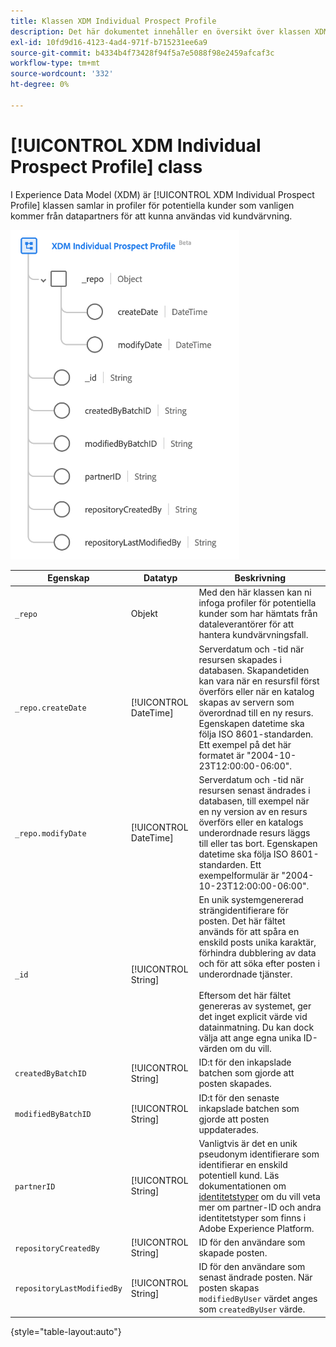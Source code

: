 ```yaml
---
title: Klassen XDM Individual Prospect Profile
description: Det här dokumentet innehåller en översikt över klassen XDM Individual Prospect Profile i Experience Data Model (XDM).
exl-id: 10fd9d16-4123-4ad4-971f-b715231ee6a9
source-git-commit: b4334b4f73428f94f5a7e5088f98e2459afcaf3c
workflow-type: tm+mt
source-wordcount: '332'
ht-degree: 0%

---
```


# [!UICONTROL XDM Individual Prospect Profile] class

I Experience Data Model (XDM) är [!UICONTROL XDM Individual Prospect Profile] klassen samlar in profiler för potentiella kunder som vanligen kommer från datapartners för att kunna användas vid kundvärvning.

![Schemagrafiken för klassen XDM Prospect.](../images/classes/individual-prospect-profile.png)

| Egenskap | Datatyp | Beskrivning |
| --- | --- | --- |
| `_repo` | Objekt | Med den här klassen kan ni infoga profiler för potentiella kunder som har hämtats från dataleverantörer för att hantera kundvärvningsfall. |
| `_repo.createDate` | [!UICONTROL DateTime] | Serverdatum och -tid när resursen skapades i databasen. Skapandetiden kan vara när en resursfil först överförs eller när en katalog skapas av servern som överordnad till en ny resurs. Egenskapen datetime ska följa ISO 8601-standarden. Ett exempel på det här formatet är &quot;2004-10-23T12:00:00-06:00&quot;. |
| `_repo.modifyDate` | [!UICONTROL DateTime] | Serverdatum och -tid när resursen senast ändrades i databasen, till exempel när en ny version av en resurs överförs eller en katalogs underordnade resurs läggs till eller tas bort. Egenskapen datetime ska följa ISO 8601-standarden. Ett exempelformulär är &quot;2004-10-23T12:00:00-06:00&quot;. |
| `_id` | [!UICONTROL String] | En unik systemgenererad strängidentifierare för posten. Det här fältet används för att spåra en enskild posts unika karaktär, förhindra dubblering av data och för att söka efter posten i underordnade tjänster.<br><br>Eftersom det här fältet genereras av systemet, ger det inget explicit värde vid datainmatning. Du kan dock välja att ange egna unika ID-värden om du vill. |
| `createdByBatchID` | [!UICONTROL String] | ID:t för den inkapslade batchen som gjorde att posten skapades. |
| `modifiedByBatchID` | [!UICONTROL String] | ID:t för den senaste inkapslade batchen som gjorde att posten uppdaterades. |
| `partnerID` | [!UICONTROL String] | Vanligtvis är det en unik pseudonym identifierare som identifierar en enskild potentiell kund. Läs dokumentationen om [identitetstyper](../../identity-service/namespaces.md#identity-type) om du vill veta mer om partner-ID och andra identitetstyper som finns i Adobe Experience Platform. |
| `repositoryCreatedBy` | [!UICONTROL String] | ID för den användare som skapade posten. |
| `repositoryLastModifiedBy` | [!UICONTROL String] | ID för den användare som senast ändrade posten. När posten skapas `modifiedByUser` värdet anges som `createdByUser` värde. |

{style="table-layout:auto"}
